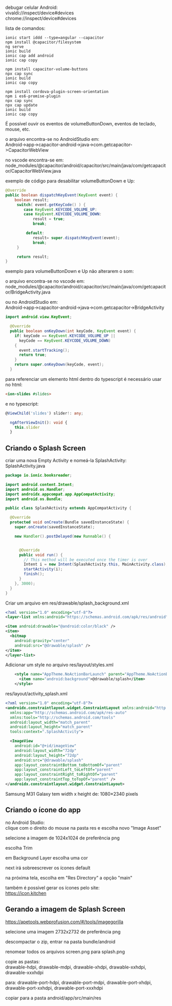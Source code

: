 
debugar celular Android:  
vivaldi://inspect/device#devices  
chrome://inspect/device#devices


lista de comandos:  
```
ionic start iddd --type=angular --capacitor
npm install @capacitor/filesystem
ng serve
ionic build
ionic cap add android
ionic cap copy

npm install capacitor-volume-buttons
npx cap sync
ionic build
ionic cap copy

npm install cordova-plugin-screen-orientation
npm i es6-promise-plugin
npx cap sync
npx cap update
ionic build
ionic cap copy
```


É possível ouvir os eventos de volumeButtonDown, eventos de teclado, mouse, etc.

o arquivo encontra-se no AndroidStudio em:  
Android->app->capacitor-android->java->com.getcapacitor->CapacitorWebView

no vscode encontra-se em:  
node_modules/@capacitor/android/capacitor/src/main/java/com/getcapacitor/CapacitorWebView.java

exemplo de código para desabilitar volumeButtonDown e Up:  
```java
@Override
public boolean dispatchKeyEvent(KeyEvent event) {
    boolean result;
     switch( event.getKeyCode() ) {
        case KeyEvent.KEYCODE_VOLUME_UP:
        case KeyEvent.KEYCODE_VOLUME_DOWN:
            result = true;
            break;

         default:
            result= super.dispatchKeyEvent(event);
            break;
     }

     return result;
}
```

exemplo para volumeButtonDown e Up não alterarem o som:  

o arquivo encontra-se no vscode em:  
node_modules/@capacitor/android/capacitor/src/main/java/com/getcapacitor/BridgeActivity.java 

ou no AndroidStudio em:  
Android->app->capacitor-android->java->com.getcapacitor->BridgeActivity

```java
import android.view.KeyEvent;

  @Override
  public boolean onKeyDown(int keyCode, KeyEvent event) {
    if( keyCode == KeyEvent.KEYCODE_VOLUME_UP ||
      keyCode == KeyEvent.KEYCODE_VOLUME_DOWN)
    {
      event.startTracking();
      return true;
    }
    return super.onKeyDown(keyCode, event);
  }
```


para referenciar um elemento html dentro do typescript é necessário usar no html:  
```html
<ion-slides #slides>
```
e no typescript:  
```typescript
@ViewChild('slides') slider!: any;

  ngAfterViewInit(): void {
    this.slider
  }
```





## Criando o Splash Screen

criar uma nova Empty Activity e nomeá-la SplashActivity:  
SplashActivity.java
```java
package io.ionic.booksreader;

import android.content.Intent;
import android.os.Handler;
import androidx.appcompat.app.AppCompatActivity;
import android.os.Bundle;

public class SplashActivity extends AppCompatActivity {

  @Override
  protected void onCreate(Bundle savedInstanceState) {
    super.onCreate(savedInstanceState);

    new Handler().postDelayed(new Runnable() {


      @Override
      public void run() {
        // This method will be executed once the timer is over
        Intent i = new Intent(SplashActivity.this, MainActivity.class);
        startActivity(i);
        finish();
      }
    }, 3000);
  }
}

```

Criar um arquivo em res/drawable/splash_background.xml  
```xml
<?xml version="1.0" encoding="utf-8"?>
<layer-list xmlns:android="https://schemas.android.com/apk/res/android">

<item android:drawable="@android:color/black" />
<item>
  <bitmap
    android:gravity="center"
    android:src="@drawable/splash" />
</item>
</layer-list>
```

Adicionar um style no arquivo res/layout/styles.xml  
```xml
    <style name="AppTheme.NoActionBarLaunch" parent="AppTheme.NoActionBar">
      <item name="android:background">@drawable/splash</item>
    </style>
```

res/layout/activity_splash.xml
```xml
<?xml version="1.0" encoding="utf-8"?>
<androidx.constraintlayout.widget.ConstraintLayout xmlns:android="http://schemas.android.com/apk/res/android"
  xmlns:app="http://schemas.android.com/apk/res-auto"
  xmlns:tools="http://schemas.android.com/tools"
  android:layout_width="match_parent"
  android:layout_height="match_parent"
  tools:context=".SplashActivity">

  <ImageView
    android:id="@+id/imageView"
    android:layout_width="72dp"
    android:layout_height="72dp"
    android:src="@drawable/splash"
    app:layout_constraintBottom_toBottomOf="parent"
    app:layout_constraintLeft_toLeftOf="parent"
    app:layout_constraintRight_toRightOf="parent"
    app:layout_constraintTop_toTopOf="parent" />
</androidx.constraintlayout.widget.ConstraintLayout>
```



Samsung M31 Galaxy tem width x height de: 1080×2340 pixels





## Criando o ícone do app

no Android Studio:  
clique com o direito do mouse na pasta res e escolha novo "Image Asset"

selecione a imagem de 1024x1024 de preferência png

escolha Trim

em Background Layer escolha uma cor

next irá sobreescrever os ícones default

na próxima tela, escolha em "Res Directory" a opção "main"

também é possível gerar os ícones pelo site:  
https://icon.kitchen


## Gerando a imagem de Splash Screen

https://apetools.webprofusion.com/#/tools/imagegorilla

selecione uma imagem 2732x2732 de preferência png

descompactar o zip, entrar na pasta bundle/android

renomear todos os arquivos screen.png para splash.png

copie as pastas:  
drawable-hdpi,
drawable-mdpi,
drawable-xhdpi,
drawable-xxhdpi,
drawable-xxxhdpi

para:
drawable-port-hdpi,
drawable-port-mdpi,
drawable-port-xhdpi,
drawable-port-xxhdpi,
drawable-port-xxxhdpi

copiar para a pasta android/app/src/main/res